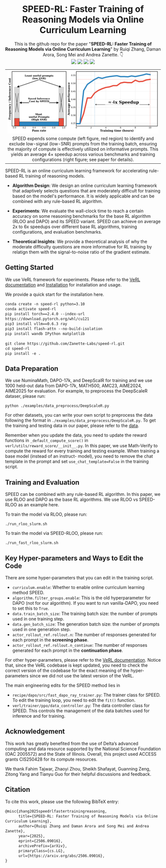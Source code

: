 <h1 style="text-align: center;">SPEED-RL: Faster Training of Reasoning Models via Online Curriculum Learning</h1>

<div align="center">
This is the github repo for the paper "<strong>SPEED-RL: Faster Training of Reasoning Models via Online Curriculum Learning</strong>" by Ruiqi Zhang, Daman Arora, Song Mei and Andrea Zanette. 👇
<br>
<a href="https://zanette-labs.github.io/speed-rl/">
    <img src="https://img.shields.io/badge/Website-%231e37ff?style=for-the-badge"></a>
<a href="https://arxiv.org/pdf/2506.09016">
    <img src="https://img.shields.io/badge/Paper-%23FF2442?style=for-the-badge"></a>
<a href="https://github.com/Zanette-Labs/speed-rl">
    <img src="https://img.shields.io/badge/Code-%230084FF?style=for-the-badge"></a>
<a href="https://x.com/ruiqizhang0614/status/1933527717036834843?s=12">
    <img src="https://img.shields.io/badge/Tweet-07C160?style=for-the-badge"></a>
</div>

<table>
  <tr>
    <td align="center">
      <img src="./static/images/teaser_figure.png" width="800" alt="Teaser Image">
    </td>
  </tr>
  <tr>
    <td align="center">SPEED expends some compute (left figure, red region) to identify and exclude low-signal (low-SNR) prompts from the training batch, ensuring the majority of compute is effectively utilized on informative prompts. This yields an average 4× speedup across various benchmarks and training configurations (right figure; see paper for details).</td>
  </tr>
</table>

SPEED-RL is an online curriculum learning framework for accelerating rule-based RL training of reasoning models.

- **Algorithm Design**: We design an online curriculum learning framework that adaptively selects questions that are moderately difficult for training based on the model's performance.
It is widely applicable and can be combined with any rule-based RL algorithm.

- **Experiments**: We evaluate the wall-clock time to reach a certain accuracy on some reasoning benchmarks for the base RL algorithm (RLOO and DAPO) and its SPEED variant. SPEED can achieve on average 2x to 6x speedups over different base RL algorithms, training configurations, and evaluation benchmarks.

- **Theoretical Insights**: We provide a theoretical analysis of why the moderate difficulty questions are more informative for RL training by relatign them with the signal-to-noise ratio of the gradient estimate.

## Getting Started

We use VeRL framework for experiments. Please refer to the [VeRL documentation](https://verl.readthedocs.io/en/latest/index.html) and [Installation](https://verl.readthedocs.io/en/latest/start/install.html) for installation and usage.

We provide a quick start for the installation here.
```
conda create -n speed-rl python=3.10
conda activate speed-rl
pip install torch==2.4.0 --index-url https://download.pytorch.org/whl/cu121
pip3 install vllm==0.6.3 ray
pip3 install flash-attn --no-build-isolation
pip install wandb IPython matplotlib

git clone https://github.com/Zanette-Labs/speed-rl.git
cd speed-rl
pip install -e .
```

## Data Preparation

We use NuminaMath, DAPO-17k, and DeepScalR for training and we use 1000 held-out data from DAPO-17k, MATH500, AMC23, AIME2024, AIME2025 for evaluation. For example, to preprocess the DeepScaleR dataser, please run:
```
python ./examples/data_preprocess/DeepScaleR.py
```
For other datasets, you can write your own script to preprocess the data following the format in `./examples/data_preprocess/DeepScaleR.py`. To get the training and testing data in our paper, please refer to the [data](https://huggingface.co/collections/rqzhang/speed-rl-684a72dfb24ea72540c32fa1).

Remember when you update the data, you need to update the reward functions in `_default_compute_score()` in `verl/utils/reward_score/__init__.py`. In this paper, we use Math-Verify to compute the reward for every training and testing example. When training a base model (instead of an instruct- model), you need to remove the chat template in the prompt and set `use_chat_template=False` in the training script.

## Training and Evaluation

SPEED can be combined with any rule-based RL algorithm. In this paper, we use RLOO and DAPO as the base RL algorithms. We use RLOO vs SPEED-RLOO as an example here.

To train the model via RLOO, please run:
```
./run_rloo_slurm.sh
```

To train the model via SPEED-RLOO, please run:
```
./run_fast_rloo_slurm.sh
```

## Key Hyper-parameters and Ways to Edit the Code
There are some hyper-parameters that you can edit in the training script.

- `curriculum.enable`: Whether to enable online curriculum learning method SPEED.
- `algorithm.filter_groups.enable`: This is the old hyperparameter for DAPO (not for our algorithm). If you want to run vanilla-DAPO, you need to set this to `True`.
- `data.train_batch_size`: The training batch size: the number of prompts used in one training step.
- `data.gen_batch_size`: The generation batch size: the number of prompts used in one generation step.
- `actor_rollout_ref.rollout.n`: The number of responses generated for each prompt in the **screening phase**.
- `actor_rollout_ref.rollout.n_continue`: The number of responses generated for each prompt in the **continuation phase**.

For other hyper-parameters, please refer to the [VeRL documentation](https://verl.readthedocs.io/en/latest/examples/config.html). Notice that, since the VeRL codebase is kept updated, you need to check the correct version of the codebase for the exact meaning of the hyper-parameters since we did not use the latest version of the VeRL.

The main engineering edits for the SPEED method lies in

- `recipe/dapo/src/fast_dapo_ray_trainer.py`: The trainer class for SPEED. To edit the training loop, you need to edit the `fit()` function.
- `verl/trainer/ppo/data_controller.py`: The data controller class for SPEED. This controls the management of the data batches used for inference and for training.

## Acknowledgement
This work has greatly benefited from the use of Delta’s advanced computing and data resource
supported by the National Science Foundation (OAC 2005572) and the State of Illinois. Overall, this
project used ACCESS grants CIS250428 for its compute resources.

We thank Fahim Tajwar, Zhaoyi Zhou, Sheikh Shafayat, Guanning Zeng, Zitong Yang and Tianyu Guo for their helpful discussions and feedback. 

## Citation 
To cite this work, please use the following BibTeX entry:
```
@misc{zhang2025speedrlfastertrainingreasoning,
      title={SPEED-RL: Faster Training of Reasoning Models via Online Curriculum Learning}, 
      author={Ruiqi Zhang and Daman Arora and Song Mei and Andrea Zanette},
      year={2025},
      eprint={2506.09016},
      archivePrefix={arXiv},
      primaryClass={cs.LG},
      url={https://arxiv.org/abs/2506.09016}, 
} 
```


